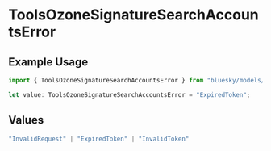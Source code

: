 # ToolsOzoneSignatureSearchAccountsError

## Example Usage

```typescript
import { ToolsOzoneSignatureSearchAccountsError } from "bluesky/models/errors";

let value: ToolsOzoneSignatureSearchAccountsError = "ExpiredToken";
```

## Values

```typescript
"InvalidRequest" | "ExpiredToken" | "InvalidToken"
```